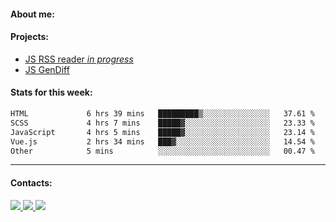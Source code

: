 #### About me:

#### Projects:
- [JS RSS reader *in progress*](https://github.com/GKoil/frontend-project-lvl3)
- [JS GenDiff](https://github.com/GKoil/GenDiff)

#### Stats for this week:
<!--START_SECTION:waka-->

```txt
HTML             6 hrs 39 mins   █████████▒░░░░░░░░░░░░░░░   37.61 %
SCSS             4 hrs 7 mins    █████▓░░░░░░░░░░░░░░░░░░░   23.33 %
JavaScript       4 hrs 5 mins    █████▓░░░░░░░░░░░░░░░░░░░   23.14 %
Vue.js           2 hrs 34 mins   ███▓░░░░░░░░░░░░░░░░░░░░░   14.54 %
Other            5 mins          ░░░░░░░░░░░░░░░░░░░░░░░░░   00.47 %
```

<!--END_SECTION:waka-->
---
#### Contacts:

<a target='_blank' title='LinkedIn' href="https://www.linkedin.com/in/gkoil/">
  <img src="https://img.shields.io/badge/LinkedIn-0077B5?style=for-the-badge&logo=linkedin&logoColor=white" />
</a>
<a target='_blank' title='Telegram' href="https://t.me/gkoil">
  <img src="https://img.shields.io/badge/Telegram-2CA5E0?style=for-the-badge&logo=telegram&logoColor=white" />
</a>
<a target='_blank' title='Gmail' href="mailto: gk.grigorev@gmail.com">
  <img src="https://img.shields.io/badge/Gmail-D14836?style=for-the-badge&logo=gmail&logoColor=white" />
</a>

